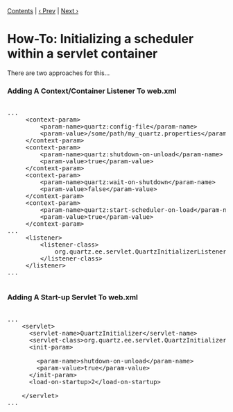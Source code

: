 <div class="secNavPanel"><a href=".">Contents</a> | <a href="ShutdownScheduler">&lsaquo;&nbsp;Prev</a> | <a href="MultipleSchedulers">Next&nbsp;&rsaquo;</a></div>






# How-To: Initializing a scheduler within a servlet container

There are two approaches for this...

### Adding A Context/Container Listener To web.xml

<pre>

...
     &lt;context-param&gt;
         &lt;param-name&gt;quartz:config-file&lt;/param-name&gt;
         &lt;param-value&gt;/some/path/my_quartz.properties&lt;/param-value&gt;
     &lt;/context-param&gt;
     &lt;context-param&gt;
         &lt;param-name&gt;quartz:shutdown-on-unload&lt;/param-name&gt;
         &lt;param-value&gt;true&lt;/param-value&gt;
     &lt;/context-param&gt;
     &lt;context-param&gt;
         &lt;param-name&gt;quartz:wait-on-shutdown&lt;/param-name&gt;
         &lt;param-value&gt;false&lt;/param-value&gt;
     &lt;/context-param&gt;
     &lt;context-param&gt;
         &lt;param-name&gt;quartz:start-scheduler-on-load&lt;/param-name&gt;
         &lt;param-value&gt;true&lt;/param-value&gt;
     &lt;/context-param&gt;
...
     &lt;listener&gt;
         &lt;listener-class&gt;
             org.quartz.ee.servlet.QuartzInitializerListener
         &lt;/listener-class&gt;
     &lt;/listener&gt;
...

</pre>


### Adding A Start-up Servlet To web.xml

<pre>

...
	&lt;servlet&gt; 
	  &lt;servlet-name&gt;QuartzInitializer&lt;/servlet-name&gt; 
	  &lt;servlet-class&gt;org.quartz.ee.servlet.QuartzInitializerServlet&lt;/servlet-class&gt; 
	  &lt;init-param&gt;

	    &lt;param-name&gt;shutdown-on-unload&lt;/param-name&gt;
	    &lt;param-value&gt;<span class="code-keyword">true</span>&lt;/param-value&gt;
	  &lt;/init-param&gt;
	  &lt;load-on-startup&gt;2&lt;/load-on-startup&gt;

	&lt;/servlet&gt;
...

</pre>




